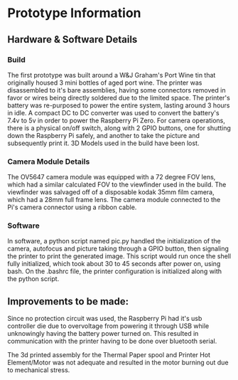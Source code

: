 # Prototype Information

## Hardware & Software Details
### Build
The first prototype was built around a W&J Graham's Port Wine tin that originally housed 3 mini bottles of aged port wine. The printer was disassembled to it's bare assemblies, having some connectors removed in favor or wires being directly soldered due to the limited space. The printer's battery was re-purposed to power the entire system, lasting around 3 hours in idle. A compact DC to DC converter was used to convert the battery's 7.4v to 5v in order to power the Raspberry Pi Zero. For camera operations, there is a physical on/off switch, along with 2 GPIO buttons, one for shutting down the Raspberry Pi safely, and another to take the picture and subsequently print it. 3D Models used in the build have been lost.

### Camera Module Details 
The OV5647 camera module was equipped with a 72 degree FOV lens, which had a similar calculated FOV to the viewfinder used in the build. The viewfinder was salvaged off of a disposable kodak 35mm film camera, which had a 28mm full frame lens. The camera module connected to the Pi's camera connector using a ribbon cable.

### Software
In software, a python script named pic.py handled the initialization of the camera, autofocus and picture taking through a GPIO button, then signaling the printer to print the generated image. This script would run once the shell fully initialized, which took about 30 to 45 seconds after power on, using bash. On the .bashrc file, the printer configuration is initialized along with the python script.

## Improvements to be made:
Since no protection circuit was used, the Raspberry Pi had it's usb controller die due to overvoltage from powering it through USB while unknowingly having the battery power turned on. This resulted in communication with the printer having to be done over bluetooth serial.

The 3d printed assembly for the Thermal Paper spool and Printer Hot Element/Motor was not adequate and resulted in the motor burning out due to mechanical stress.

